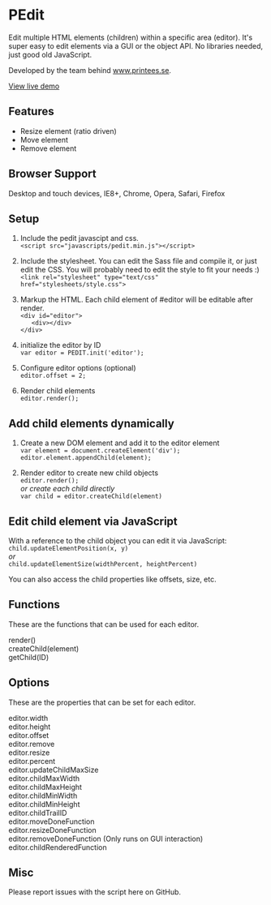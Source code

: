 PEdit
=====
Edit multiple HTML elements (children) within a specific area (editor). It's super easy to edit elements via a GUI or the object API. No libraries needed, just good old JavaScript.

Developed by the team behind www.printees.se.

[View live demo](http://awkwardcloud.com/pedit/)

## Features
- Resize element (ratio driven)
- Move element
- Remove element

## Browser Support
Desktop and touch devices, IE8+, Chrome, Opera, Safari, Firefox

## Setup
1. Include the pedit javascipt and css.<br>
`<script src="javascripts/pedit.min.js"></script>`

2. Include the stylesheet. You can edit the Sass file and compile it, or just edit the CSS. You will probably need to edit the style to fit your needs :)<br>
`<link rel="stylesheet" type="text/css" href="stylesheets/style.css">`

3. Markup the HTML. Each child element of #editor will be editable after render.<br>
`<div id="editor">`<br>
`	<div></div>`<br>
`</div>`

4. initialize the editor by ID<br>
`var editor = PEDIT.init('editor');`

5. Configure editor options (optional)<br>
`editor.offset = 2;`

6. Render child elements<br>
`editor.render();`

## Add child elements dynamically
1. Create a new DOM element and add it to the editor element<br>
`var element = document.createElement('div');`<br>
`editor.element.appendChild(element);`

2. Render editor to create new child objects<br>
`editor.render();`<br>
_or create each child directly_<br>
`var child = editor.createChild(element)`

## Edit child element via JavaScript
With a reference to the child object you can edit it via JavaScript:<br>
`child.updateElementPosition(x, y)`<br>
_or_<br>
`child.updateElementSize(widthPercent, heightPercent)`

You can also access the child properties like offsets, size, etc.

## Functions
These are the functions that can be used for each editor.

render()<br>
createChild(element)<br>
getChild(ID)

## Options
These are the properties that can be set for each editor.

editor.width<br>
editor.height<br>
editor.offset<br>
editor.remove<br>
editor.resize<br>
editor.percent<br>
editor.updateChildMaxSize<br>
editor.childMaxWidth<br>
editor.childMaxHeight<br>
editor.childMinWidth<br>
editor.childMinHeight<br>
editor.childTrailID<br>
editor.moveDoneFunction<br>
editor.resizeDoneFunction<br>
editor.removeDoneFunction (Only runs on GUI interaction)<br>
editor.childRenderedFunction

## Misc
Please report issues with the script here on GitHub.
